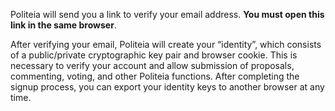 Politeia will send you a link to verify your email address. **You must open this
link in the same browser**.

After verifying your email, Politeia will create your “identity”, which consists
of a public/private cryptographic key pair and browser cookie. This is necessary
to verify your account and allow submission of proposals, commenting, voting,
and other Politeia functions. After completing the signup process, you can
export your identity keys to another browser at any time.
